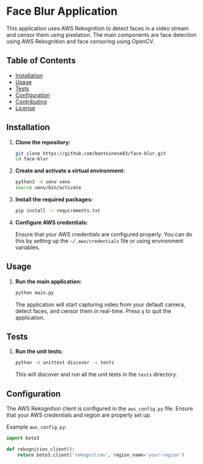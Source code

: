 # Face Blur Application

This application uses AWS Rekognition to detect faces in a video stream and censor them using pixelation. The main components are face detection using AWS Rekognition and face censoring using OpenCV.

## Table of Contents

- [Installation](#installation)
- [Usage](#usage)
- [Tests](#tests)
- [Configuration](#configuration)
- [Contributing](#contributing)
- [License](#license)

## Installation

1. **Clone the repository:**

    ```sh
    git clone https://github.com/bantoinese83/face-blur.git
    cd face-blur
    ```

2. **Create and activate a virtual environment:**

    ```sh
    python3 -m venv venv
    source venv/bin/activate
    ```

3. **Install the required packages:**

    ```sh
    pip install -r requirements.txt
    ```

4. **Configure AWS credentials:**

   Ensure that your AWS credentials are configured properly. You can do this by setting up the `~/.aws/credentials` file or using environment variables.

## Usage

1. **Run the main application:**

    ```sh
    python main.py
    ```

   The application will start capturing video from your default camera, detect faces, and censor them in real-time. Press `q` to quit the application.

## Tests

1. **Run the unit tests:**

    ```sh
    python -m unittest discover -s tests
    ```

   This will discover and run all the unit tests in the `tests` directory.

## Configuration

The AWS Rekognition client is configured in the `aws_config.py` file. Ensure that your AWS credentials and region are properly set up.

Example `aws_config.py`:

```python
import boto3

def rekognition_client():
    return boto3.client('rekognition', region_name='your-region')

